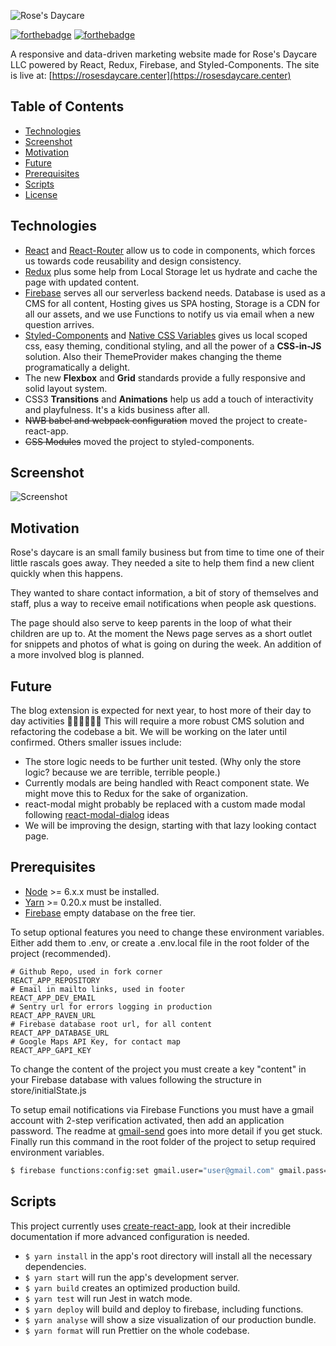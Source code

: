 ![Rose's Daycare](/public/logo.png?raw=true)

[![forthebadge](http://forthebadge.com/images/badges/made-with-crayons.svg)](http://forthebadge.com)
[![forthebadge](http://forthebadge.com/images/badges/built-with-love.svg)](http://forthebadge.com)

A responsive and data-driven marketing website made for Rose's Daycare LLC powered by React, Redux, Firebase, and Styled-Components. The site is live at: [https://rosesdaycare.center](https://rosesdaycare.center)

## Table of Contents
- [Technologies](#technologies)
- [Screenshot](#screenshot)
- [Motivation](#motivation)
- [Future](#future)
- [Prerequisites](#prerequisites)
- [Scripts](#scripts)
- [License](#license)

## Technologies
<div id='technologies'/>

* [React] and [React-Router] allow us to code in components, which forces us towards code reusability and design consistency.
* [Redux] plus some help from Local Storage let us hydrate and cache the page with updated content.
* [Firebase] serves all our serverless backend needs. Database is used as a CMS for all content, Hosting gives us SPA hosting, Storage is a CDN for all our assets, and we use Functions to notify us via email when a new question arrives.
* [Styled-Components] and [Native CSS Variables] gives us local scoped css, easy theming, conditional styling, and all the power of a **CSS-in-JS** solution. Also their ThemeProvider makes changing the theme programatically a delight.
* The new **Flexbox** and **Grid** standards provide a fully responsive and solid layout system.
* CSS3 **Transitions** and **Animations** help us add a touch of interactivity and playfulness. It's a kids business after all.
* ~~NWB babel and webpack configuration~~ moved the project to create-react-app.
* ~~CSS Modules~~ moved the project to styled-components.

## Screenshot
<div id='screenshot'/>

![Screenshot](/public/screenshot.png?raw=true)


## Motivation
<div id='motivation'/>

Rose's daycare is an small family business but from time to time one of their little rascals goes away. They needed a site to help them find a new client quickly when this happens.

They wanted to share contact information, a bit of story of themselves and staff, plus a way to receive email notifications when people ask questions.

The page should also serve to keep parents in the loop of what their children are up to. At the moment the News page serves as a short outlet for snippets and photos of what is going on during the week. An addition of a more involved blog is planned.

## Future
<div id='future'/>

The blog extension is expected for next year, to host more of their day to day activities :steam_locomotive::train::train::train::train::train: This will require a more robust CMS solution and refactoring the codebase a bit. We will be working on the later until confirmed. Others smaller issues include:
* The store logic needs to be further unit tested. (Why only the store logic? because we are terrible, terrible people.)
* Currently modals are being handled with React component state. We might move this to Redux for the sake of organization.
* react-modal might probably be replaced with a custom made modal following [react-modal-dialog] ideas
* We will be improving the design, starting with that lazy looking contact page.


## Prerequisites
<div id='prerequisites'/>

* [Node] >= 6.x.x must be installed.
* [Yarn] >= 0.20.x must be installed.
* [Firebase] empty database on the free tier.

To setup optional features you need to change these environment variables. Either add them to .env, or create a .env.local file in the root folder of the project (recommended).
```
# Github Repo, used in fork corner
REACT_APP_REPOSITORY
# Email in mailto links, used in footer
REACT_APP_DEV_EMAIL
# Sentry url for errors logging in production
REACT_APP_RAVEN_URL
# Firebase database root url, for all content
REACT_APP_DATABASE_URL
# Google Maps API Key, for contact map
REACT_APP_GAPI_KEY
```

To change the content of the project you must create a key "content" in your Firebase database with values following the structure in store/initialState.js

To setup email notifications via Firebase Functions you must have a gmail account with 2-step verification activated, then add an application password. The readme at [gmail-send] goes into more detail if you get stuck. Finally run this command in the root folder of the project to setup  required environment variables.
```bash
$ firebase functions:config:set gmail.user="user@gmail.com" gmail.pass="password"
```

## Scripts
<div id='scripts'/>

This project currently uses [create-react-app], look at their incredible documentation if more advanced configuration is needed.
* `$ yarn install` in the app's root directory will install all the necessary dependencies.
* `$ yarn start` will run the app's development server.
* `$ yarn build` creates an optimized production build.
* `$ yarn test` will run Jest in watch mode.
* `$ yarn deploy` will build and deploy to firebase, including functions.
* `$ yarn analyse` will show a size visualization of our production bundle.
* `$ yarn format` will run Prettier on the whole codebase.

[react-modal-dialog]: https://github.com/qimingweng/react-modal-dialog
[gmail-send]: https://github.com/alykoshin/gmail-send
[react]: https://github.com/facebook/react
[redux]: https://github.com/reactjs/redux
[zapier]: https://zapier.com/
[create-react-app]: https://github.com/facebookincubator/create-react-app
[react-router]: https://github.com/ReactTraining/react-router
[nwb]: https://github.com/insin/nwb
[firebase]: https://firebase.google.com/docs/reference/rest/database/
[styled-components]: https://github.com/styled-components/styled-components/
[Native CSS Variables]: https://developer.mozilla.org/en-US/docs/Web/CSS/Using_CSS_variables
[node]: http://nodejs.org/
[yarn]: http://yarnpkg.com/
